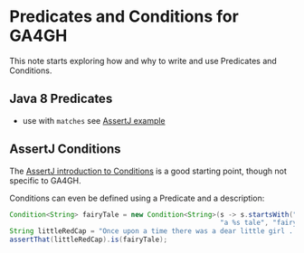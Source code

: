 # Predicates and Conditions for GA4GH

This note starts exploring how and why to write and use Predicates and Conditions.

## Java 8 Predicates
- use with `matches` see [AssertJ example](http://joel-costigliola.github.io/assertj/assertj-core-news.html#assertj-core-3.0.0-matches-assertions)

## AssertJ Conditions
The [AssertJ introduction to Conditions](http://joel-costigliola.github.io/assertj/assertj-core-conditions.html) is a good starting point, though not specific to GA4GH.

Conditions can even be defined using a Predicate and a description:

```java
Condition<String> fairyTale = new Condition<String>(s -> s.startsWith("Once upon a time"), 
                                                    "a %s tale", "fairy");
String littleRedCap = "Once upon a time there was a dear little girl ...";
assertThat(littleRedCap).is(fairyTale);
```